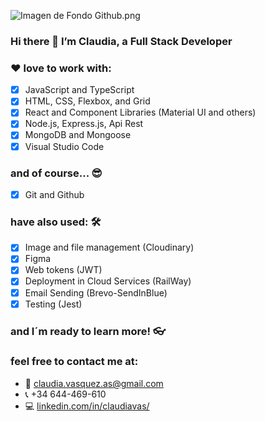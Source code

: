 ![Imagen de Fondo Github.png](https://github.com/mcvasquezas/mcvasquezas/blob/b4f437f46a7fb1d4188afdb9c8a6fa58d8d2a96b/Imagen%20de%20Perfil%20Github.png)
### Hi there 👋 I’m Claudia, a Full Stack Developer

### ❤ love to work with:

- [x] JavaScript and TypeScript
- [x] HTML, CSS, Flexbox, and Grid
- [x] React and Component Libraries (Material UI and others)
- [x] Node.js, Express.js, Api Rest
- [x] MongoDB and Mongoose
- [x] Visual Studio Code

### and of course... 😎
- [x] Git and Github

### have also used: 🛠
- [x] Image and file management (Cloudinary)
- [x] Figma               
- [x] Web tokens (JWT)
- [x] Deployment in Cloud Services (RailWay)
- [x] Email Sending (Brevo-SendInBlue)
- [x] Testing (Jest)

### and I´m ready to learn more! 👓

### feel free to contact me at:
- 📩 claudia.vasquez.as@gmail.com
- 📞 +34 644-469-610
- 💻 [linkedin.com/in/claudiavas/](https://linkedin.com/in/claudiavas/)
